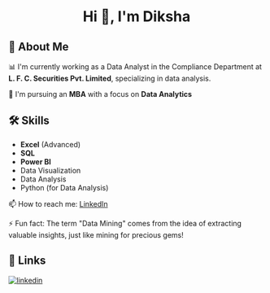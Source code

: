 <h1 align="center">Hi 👋, I'm Diksha</h1>

## 🚀 About Me

📊 I'm currently working as a Data Analyst in the Compliance Department at **L. F. C. Securities Pvt. Limited**, specializing in data analysis.

🧠 I'm pursuing an **MBA** with a focus on **Data Analytics** 

## 🛠️ Skills

- **Excel** (Advanced)
- **SQL**
- **Power BI**
- Data Visualization
- Data Analysis
- Python (for Data Analysis)

📫 How to reach me: [LinkedIn](https://www.linkedin.com/in/diksha-yadav-d25/)

⚡️ Fun fact: The term "Data Mining" comes from the idea of extracting valuable insights, just like mining for precious gems!

## 🔗 Links
[![linkedin](https://img.shields.io/badge/linkedin-0A66C2?style=for-the-badge&logo=linkedin&logoColor=white)](https://www.linkedin.com/in/diksha-yadav-d25/)

